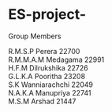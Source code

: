# ES-project-

Group Members

R.M.S.P Perera	22700 <br>
R.M.M.A.M Medagama	22991<br>
H.F.M Dilrukshika	22726<br>
G.L.K.A Pooritha	23208<br>
S.K Wanniarachchi	22049<br>
N.A.K.A Manupriya	22741<br>
M.S.M Arshad	21447
